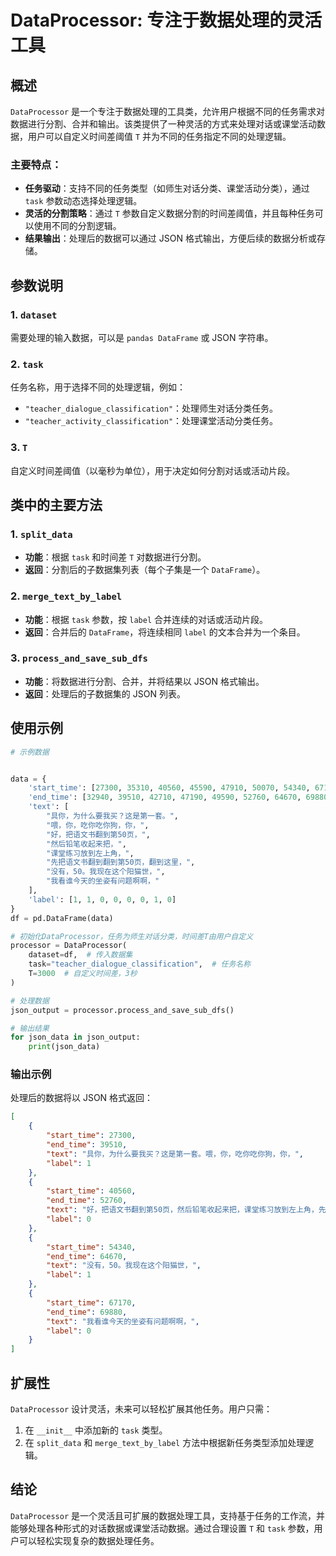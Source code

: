 
# DataProcessor: 专注于数据处理的灵活工具

## 概述

`DataProcessor` 是一个专注于数据处理的工具类，允许用户根据不同的任务需求对数据进行分割、合并和输出。该类提供了一种灵活的方式来处理对话或课堂活动数据，用户可以自定义时间差阈值 `T` 并为不同的任务指定不同的处理逻辑。

### 主要特点：
- **任务驱动**：支持不同的任务类型（如师生对话分类、课堂活动分类），通过 `task` 参数动态选择处理逻辑。
- **灵活的分割策略**：通过 `T` 参数自定义数据分割的时间差阈值，并且每种任务可以使用不同的分割逻辑。
- **结果输出**：处理后的数据可以通过 JSON 格式输出，方便后续的数据分析或存储。

## 参数说明

### 1. `dataset`
需要处理的输入数据，可以是 `pandas DataFrame` 或 JSON 字符串。

### 2. `task`
任务名称，用于选择不同的处理逻辑，例如：
- `"teacher_dialogue_classification"`：处理师生对话分类任务。
- `"teacher_activity_classification"`：处理课堂活动分类任务。

### 3. `T`
自定义时间差阈值（以毫秒为单位），用于决定如何分割对话或活动片段。

## 类中的主要方法

### 1. `split_data`
- **功能**：根据 `task` 和时间差 `T` 对数据进行分割。
- **返回**：分割后的子数据集列表（每个子集是一个 `DataFrame`）。

### 2. `merge_text_by_label`
- **功能**：根据 `task` 参数，按 `label` 合并连续的对话或活动片段。
- **返回**：合并后的 `DataFrame`，将连续相同 `label` 的文本合并为一个条目。

### 3. `process_and_save_sub_dfs`
- **功能**：将数据进行分割、合并，并将结果以 JSON 格式输出。
- **返回**：处理后的子数据集的 JSON 列表。

## 使用示例

```python
# 示例数据


data = {
    'start_time': [27300, 35310, 40560, 45590, 47910, 50070, 54340, 67170],
    'end_time': [32940, 39510, 42710, 47190, 49590, 52760, 64670, 69880],
    'text': [
        "具你，为什么要我买？这是第一套。",
        "喂，你，吃你吃你狗，你，",
        "好，把语文书翻到第50页，",
        "然后铅笔收起来把，",
        "课堂练习放到左上角，",
        "先把语文书翻到翻到第50页，翻到这里，",
        "没有，50。我现在这个阳猫世，",
        "我看谁今天的坐姿有问题啊啊，"
    ],
    'label': [1, 1, 0, 0, 0, 0, 1, 0]
}
df = pd.DataFrame(data)

# 初始化DataProcessor，任务为师生对话分类，时间差T由用户自定义
processor = DataProcessor(
    dataset=df,  # 传入数据集
    task="teacher_dialogue_classification",  # 任务名称
    T=3000  # 自定义时间差，3秒
)

# 处理数据
json_output = processor.process_and_save_sub_dfs()

# 输出结果
for json_data in json_output:
    print(json_data)
```

### 输出示例

处理后的数据将以 JSON 格式返回：

```json
[
    {
        "start_time": 27300,
        "end_time": 39510,
        "text": "具你，为什么要我买？这是第一套。喂，你，吃你吃你狗，你，",
        "label": 1
    },
    {
        "start_time": 40560,
        "end_time": 52760,
        "text": "好，把语文书翻到第50页，然后铅笔收起来把，课堂练习放到左上角，先把语文书翻到翻到第50页，翻到这里，",
        "label": 0
    },
    {
        "start_time": 54340,
        "end_time": 64670,
        "text": "没有，50。我现在这个阳猫世，",
        "label": 1
    },
    {
        "start_time": 67170,
        "end_time": 69880,
        "text": "我看谁今天的坐姿有问题啊啊，",
        "label": 0
    }
]
```

## 扩展性

`DataProcessor` 设计灵活，未来可以轻松扩展其他任务。用户只需：
1. 在 `__init__` 中添加新的 `task` 类型。
2. 在 `split_data` 和 `merge_text_by_label` 方法中根据新任务类型添加处理逻辑。

## 结论

`DataProcessor` 是一个灵活且可扩展的数据处理工具，支持基于任务的工作流，并能够处理各种形式的对话数据或课堂活动数据。通过合理设置 `T` 和 `task` 参数，用户可以轻松实现复杂的数据处理任务。

